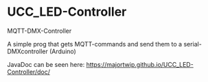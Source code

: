# UCC_LED-Controller
MQTT-DMX-Controller

A simple prog that gets MQTT-commands and send them to a serial-DMXcontroller (Arduino)

JavaDoc can be seen here:
https://majortwip.github.io/UCC_LED-Controller/doc/